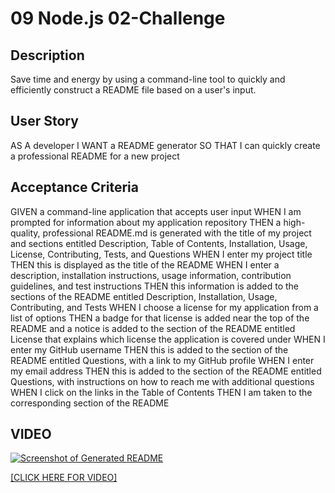 # 09 Node.js 02-Challenge
<!-- On-the-job ticket or feature request Challenges -->

## Description 
Save time and energy by using a command-line tool to quickly and efficiently construct a README file based on a user's input.

## User Story
AS A developer
I WANT a README generator
SO THAT I can quickly create a professional README for a new project

## Acceptance Criteria
GIVEN a command-line application that accepts user input
WHEN I am prompted for information about my application repository
THEN a high-quality, professional README.md is generated with the title of my project and sections entitled Description, Table of Contents, Installation, Usage, License, Contributing, Tests, and Questions
WHEN I enter my project title
THEN this is displayed as the title of the README
WHEN I enter a description, installation instructions, usage information, contribution guidelines, and test instructions
THEN this information is added to the sections of the README entitled Description, Installation, Usage, Contributing, and Tests
WHEN I choose a license for my application from a list of options
THEN a badge for that license is added near the top of the README and a notice is added to the section of the README entitled License that explains which license the application is covered under
WHEN I enter my GitHub username
THEN this is added to the section of the README entitled Questions, with a link to my GitHub profile
WHEN I enter my email address
THEN this is added to the section of the README entitled Questions, with instructions on how to reach me with additional questions
WHEN I click on the links in the Table of Contents
THEN I am taken to the corresponding section of the README


 ## VIDEO
[![Screenshot of Generated README](https://dochub.com/sonianyenkan80/0YkWQ4BwYY2jMbrwpl7A8q/09-node-js-png?dt=rPnQeGdgcgqPQg7trpX4)](https://dochub.com/sonianyenkan80/0YkWQ4BwYY2jMbrwpl7A8q/09-node-js-png?dt=rPnQeGdgcgqPQg7trpX4)

[[CLICK HERE FOR VIDEO]](https://drive.google.com/file/d/1O7esfyrfor1JyWKfUqEyOfvv_dYtw7sZ/view?usp=sharing)
